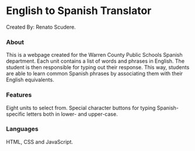 # English to Spanish Translator
Created By: Renato Scudere.

### About
This is a webpage created for the Warren County Public Schools Spanish department.
Each unit contains a list of words and phrases in English. The student is then
responsible for typing out their response. This way, students are able to learn
common Spanish phrases by associating them with their English equivalents.

### Features
Eight units to select from.
Special character buttons for typing Spanish-specific letters both in lower- and upper-case.

### Languages
HTML, CSS and JavaScript.
